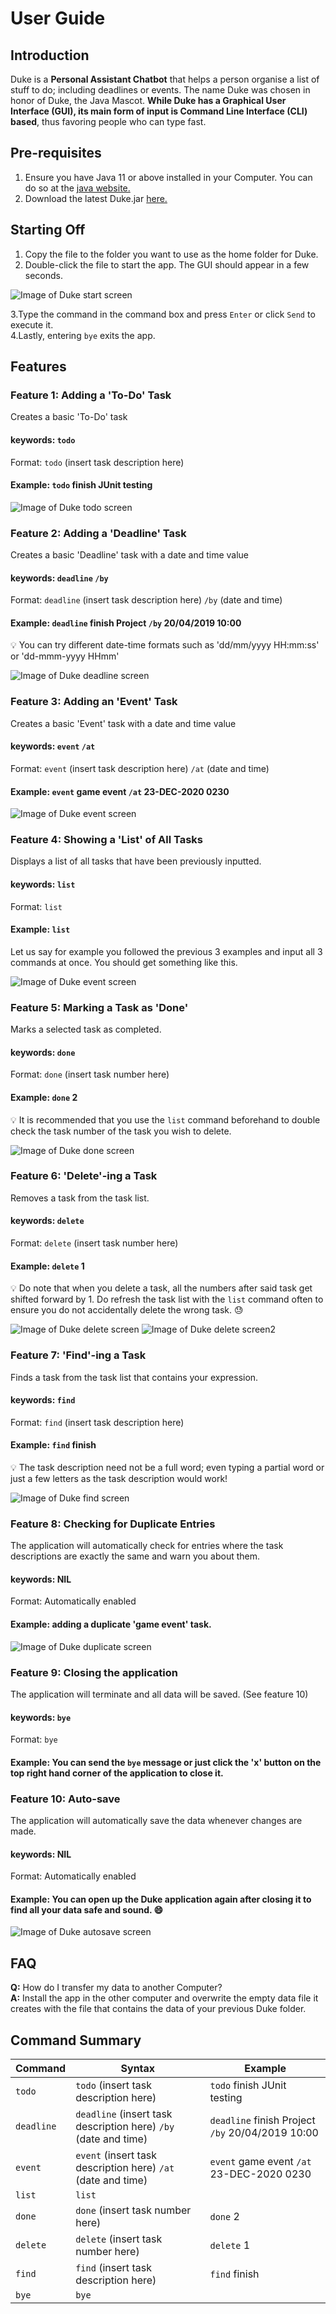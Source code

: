 # User Guide


## Introduction
Duke is a **Personal Assistant Chatbot** that helps a person organise a list of stuff to do; including deadlines or events. 
The name Duke was chosen in honor of Duke, the Java Mascot. **While Duke has a Graphical User Interface (GUI), its main form of input is Command Line Interface (CLI) based**, thus favoring people who can type fast.

 

## Pre-requisites
1. Ensure you have Java 11 or above installed in your Computer. You can do so at the [java website.](https://www.oracle.com/technetwork/java/javase/downloads/jdk11-downloads-5066655.html)
2. Download the latest Duke.jar [here.](https://github.com/TanZhanMing/duke/releases)

 

## Starting Off
1. Copy the file to the folder you want to use as the home folder for Duke.
2. Double-click the file to start the app. The GUI should appear in a few seconds.

![Image of Duke start screen](https://tanzhanming.github.io/duke/UGpic1.PNG)

3.Type the command in the command box and press `Enter` or click `Send` to execute it.\
4.Lastly, entering `bye` exits the app.

 

## Features 


### Feature 1: Adding a 'To-Do' Task
Creates a basic 'To-Do' task


#### **keywords**: `todo`  
Format: `todo` (insert task description here)


#### Example: `todo` finish JUnit testing

![Image of Duke todo screen](https://tanzhanming.github.io/duke/UGpic2.PNG)

 

### Feature 2: Adding a 'Deadline' Task
Creates a basic 'Deadline' task with a date and time value


#### **keywords**: `deadline` `/by`  
Format: `deadline` (insert task description here) `/by` (date and time)


#### Example: `deadline` finish Project `/by` 20/04/2019 10:00

:bulb: You can try different date-time formats such as 'dd/mm/yyyy HH:mm:ss' or 'dd-mmm-yyyy HHmm'

![Image of Duke deadline screen](https://tanzhanming.github.io/duke/UGpic3.PNG)

 

### Feature 3: Adding an 'Event' Task
Creates a basic 'Event' task with a date and time value


#### **keywords**: `event` `/at`  
Format: `event` (insert task description here) `/at` (date and time)


#### Example: `event` game event `/at` 23-DEC-2020 0230

![Image of Duke event screen](https://tanzhanming.github.io/duke/UGpic4.PNG)

 

### Feature 4: Showing a 'List' of All Tasks
Displays a list of all tasks that have been previously inputted.


#### **keywords**: `list`  
Format: `list`


#### Example: `list`

Let us say for example you followed the previous 3 examples and input all 3 commands at once. You should get something like this. 

![Image of Duke event screen](https://tanzhanming.github.io/duke/UGpic5.PNG)

 

### Feature 5: Marking a Task as 'Done'
Marks a selected task as completed.


#### **keywords**: `done`  
Format: `done` (insert task number here)


#### Example: `done` 2

:bulb: It is recommended that you use the `list` command beforehand to double check the task number of the task you wish to delete.

![Image of Duke done screen](https://tanzhanming.github.io/duke/UGpic6.PNG)

 

### Feature 6: 'Delete'-ing a Task
Removes a task from the task list.


#### **keywords**: `delete`  
Format: `delete` (insert task number here)


#### Example: `delete` 1

:bulb: Do note that when you delete a task, all the numbers after said task get shifted forward by 1. Do refresh the task list with the `list` command often to ensure you do not accidentally delete the wrong task. :sweat:

![Image of Duke delete screen](https://tanzhanming.github.io/duke/UGpic7.PNG) ![Image of Duke delete screen2](https://tanzhanming.github.io/duke/UGpic8.PNG)  

 

### Feature 7: 'Find'-ing a Task
Finds a task from the task list that contains your expression.


#### **keywords**: `find`  
Format: `find` (insert task description here)


#### Example: `find` finish

:bulb: The task description need not be a full word; even typing a partial word or just a few letters as the task description would work!

![Image of Duke find screen](https://tanzhanming.github.io/duke/UGpic9.PNG)

 

### Feature 8: Checking for Duplicate Entries
The application will automatically check for entries where the task descriptions are exactly the same and warn you about them.


#### **keywords**: NIL 
Format: Automatically enabled


#### Example: adding a duplicate 'game event' task.

![Image of Duke duplicate screen](https://tanzhanming.github.io/duke/UGpic10.PNG)

 

### Feature 9: Closing the application
The application will terminate and all data will be saved. (See feature 10)


#### **keywords**: `bye` 
Format: `bye`


#### Example: You can send the `bye` message or just click the 'x' button on the top right hand corner of the application to close it.

 

### Feature 10: Auto-save
The application will automatically save the data whenever changes are made.


#### **keywords**: NIL 
Format: Automatically enabled


#### Example: You can open up the Duke application again after closing it to find all your data safe and sound. :smile:

![Image of Duke autosave screen](https://tanzhanming.github.io/duke/UGpic11.PNG)

 

## FAQ

**Q:** How do I transfer my data to another Computer?\
**A:** Install the app in the other computer and overwrite the empty data file it creates with the file that contains the data of your previous Duke folder.

 

## Command Summary

Command | Syntax  | Example
------- | ------- | -------
`todo` | `todo` (insert task description here) | `todo` finish JUnit testing
`deadline` | `deadline` (insert task description here) `/by` (date and time) | `deadline` finish Project `/by` 20/04/2019 10:00
`event` | `event` (insert task description here) `/at` (date and time) | `event` game event `/at` 23-DEC-2020 0230
`list` | `list` |
`done` | `done` (insert task number here) | `done` 2
`delete` | `delete` (insert task number here) | `delete` 1
`find` | `find` (insert task description here) | `find` finish
`bye` | `bye` | 
